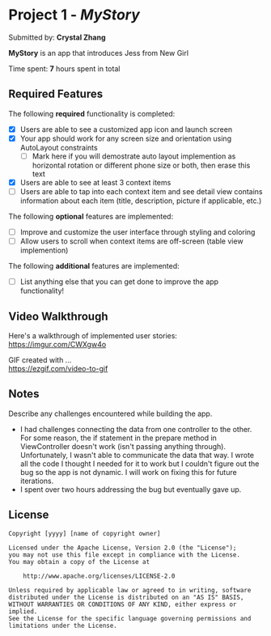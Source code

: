 # Project 1 - *MyStory*

Submitted by: **Crystal Zhang**

**MyStory** is an app that introduces Jess from New Girl 

Time spent: **7** hours spent in total

## Required Features

The following **required** functionality is completed:

- [x] Users are able to see a customized app icon and launch screen
- [x] Your app should work for any screen size and orientation using AutoLayout constraints
  - [ ] Mark here if you will demostrate auto layout implemention as horizontal rotation or different phone size or both, then erase this text
- [x] Users are able to see at least 3 context items
- [ ] Users are able to tap into each context item and see detail view contains information about each item (title, description, picture if applicable, etc.)
 
The following **optional** features are implemented:

- [ ] Improve and customize the user interface through styling and coloring
- [ ] Allow users to scroll when context items are off-screen (table view implemention)

The following **additional** features are implemented:

- [ ] List anything else that you can get done to improve the app functionality!

## Video Walkthrough

Here's a walkthrough of implemented user stories:
<https://imgur.com/CWXgw4o>

GIF created with ...  
<https://ezgif.com/video-to-gif>

## Notes

Describe any challenges encountered while building the app.
- I had challenges connecting the data from one controller to the other. For some reason, the if statement in the prepare method in ViewController doesn't work (isn't passing anything through). Unfortunately, I wasn't able to communicate the data that way. I wrote all the code I thought I needed for it to work but I couldn't figure out the bug so the app is not dynamic. I will work on fixing this for future iterations. 
- I spent over two hours addressing the bug but eventually gave up. 

## License

    Copyright [yyyy] [name of copyright owner]

    Licensed under the Apache License, Version 2.0 (the "License");
    you may not use this file except in compliance with the License.
    You may obtain a copy of the License at

        http://www.apache.org/licenses/LICENSE-2.0

    Unless required by applicable law or agreed to in writing, software
    distributed under the License is distributed on an "AS IS" BASIS,
    WITHOUT WARRANTIES OR CONDITIONS OF ANY KIND, either express or implied.
    See the License for the specific language governing permissions and
    limitations under the License.
